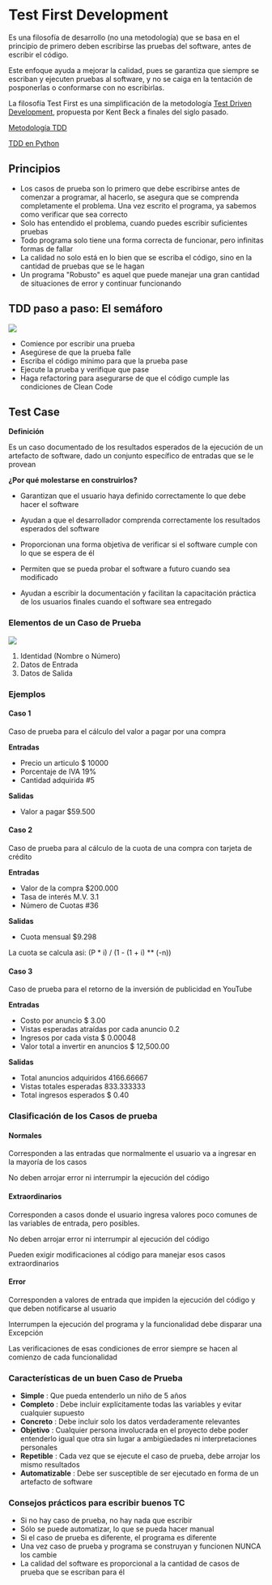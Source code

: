 # Test First Development

Es una filosofía de desarrollo (no una metodología) que se basa en el principio de primero deben escribirse las pruebas del software, antes de escribir el código.

Este enfoque ayuda a mejorar la calidad, pues se garantiza que siempre se escriban y ejecuten pruebas al software, y no se caiga en la tentación de posponerlas o conformarse con no escribirlas.

La filosofía Test First es una simplificación de la metodología [Test Driven Development](https://en.wikipedia.org/wiki/Test-driven_development), propuesta por Kent Beck a finales del siglo pasado.


[Metodología TDD](https://testdriven.io/test-driven-development/)

[TDD en Python](https://docs.python.org/3/library/unittest.html)


## Principios

-	Los casos de prueba son lo primero que debe escribirse antes de comenzar a programar, al hacerlo, se asegura que se comprenda completamente el problema. Una vez escrito el programa, ya sabemos como verificar que sea correcto
- Solo has entendido el problema, cuando puedes escribir suficientes pruebas
- Todo programa solo tiene una forma correcta de funcionar, pero infinitas formas de fallar
- La calidad no solo está en lo bien que se escriba el código, sino en la cantidad de pruebas que se le hagan
- Un programa "Robusto" es aquel que puede manejar una gran cantidad de situaciones de error y continuar funcionando 


## TDD paso a paso: El semáforo 

[![](https://mermaid.ink/img/pako:eNpVkUFOwzAQRa8y8rpdUGDjBVJF2bEqrJClysST1MKxw9gGVVVPxRG4GJM4SUkW0cz_T3_s8VlUwaCQIiadcGd1Q7pdf22UB_6MJaySDR6e98oPWuV0jDusgdBAbZ2TXCydhhB98YZy6Z7QufBd7FKPyVBr60DCBrYRm0ya4DMjq85hATqOYOBuBg4MHFgdfcJaVykQM_ewH5tF-nr9MKXcwlOsyL5bgsffH2Ob8G9Iz9EcsMjurfGkN7DlCzZ80OzhFWMqaPkPFy7ktKFRGyZcNzOq84BpKb0lVqJFarU1_ETnXlMiHbFFJSSXRtOHEspfmNM5hZeTr4RMlHElKOTmKCSvL3KXO3N931nttH8LYeovf4p3rmM?type=png)](https://mermaid.live/edit#pako:eNpVkUFOwzAQRa8y8rpdUGDjBVJF2bEqrJClysST1MKxw9gGVVVPxRG4GJM4SUkW0cz_T3_s8VlUwaCQIiadcGd1Q7pdf22UB_6MJaySDR6e98oPWuV0jDusgdBAbZ2TXCydhhB98YZy6Z7QufBd7FKPyVBr60DCBrYRm0ya4DMjq85hATqOYOBuBg4MHFgdfcJaVykQM_ewH5tF-nr9MKXcwlOsyL5bgsffH2Ob8G9Iz9EcsMjurfGkN7DlCzZ80OzhFWMqaPkPFy7ktKFRGyZcNzOq84BpKb0lVqJFarU1_ETnXlMiHbFFJSSXRtOHEspfmNM5hZeTr4RMlHElKOTmKCSvL3KXO3N931nttH8LYeovf4p3rmM)

- Comience por escribir una prueba 
- Asegúrese de que la prueba falle
- Escriba el código mínimo para que la prueba pase
- Ejecute la prueba y verifique que pase
- Haga refactoring para asegurarse de que el código cumple las condiciones de Clean Code

## Test Case

**Definición**

Es un caso documentado de los resultados esperados de la ejecución de un artefacto de software, dado un conjunto específico de entradas que se le provean

**¿Por qué molestarse en construirlos?**

- Garantizan que el usuario haya definido correctamente lo que debe hacer el software 

- Ayudan a que el desarrollador comprenda correctamente los resultados esperados del software
 
- Proporcionan una forma objetiva de verificar si el software cumple con lo que se espera de él
 
- Permiten que se pueda probar el software a futuro cuando sea modificado
 
- Ayudan a escribir la documentación y facilitan la capacitación práctica de los usuarios finales cuando el software sea entregado

### Elementos de un Caso de Prueba

[![](https://mermaid.ink/img/pako:eNo9jDsKwzAQBa8itrLBvoCKVEmXIsRdULNI6w9IWrNeEYLx3SNCkm5meLwdPAcCC2Pkp59R1FzvLl-yCgY0fX8yN2FPGzfNF9r2kweMS0DoIJEkXEL92F02xoHOlMiBrRhoxBLVgctHnWJRHl7Zg1Up1IFwmWawI8atWlkDKp0XnATTv66YH8w_P95cDTvA?type=png)](https://mermaid.live/edit#pako:eNo9jDsKwzAQBa8itrLBvoCKVEmXIsRdULNI6w9IWrNeEYLx3SNCkm5meLwdPAcCC2Pkp59R1FzvLl-yCgY0fX8yN2FPGzfNF9r2kweMS0DoIJEkXEL92F02xoHOlMiBrRhoxBLVgctHnWJRHl7Zg1Up1IFwmWawI8atWlkDKp0XnATTv66YH8w_P95cDTvA)

1. Identidad (Nombre o Número)
2. Datos de Entrada
3. Datos de Salida

### Ejemplos

#### Caso 1

Caso de prueba para el cálculo del valor a pagar por una compra

**Entradas**

- Precio un articulo $ 10000
- Porcentaje de IVA 19%
- Cantidad adquirida #5

**Salidas**

- Valor a pagar $59.500

#### Caso 2

Caso de prueba para al cálculo de la cuota de una compra con tarjeta de crédito

**Entradas**

- Valor de la compra $200.000
- Tasa de interés M.V. $3.1%$
- Número de Cuotas #36

**Salidas**

- Cuota mensual $9.298

La cuota se calcula asi: (P * i) / (1 - (1 + i) ** (-n))

#### Caso 3        

Caso de prueba para el retorno de la inversión de publicidad en YouTube

**Entradas**

- Costo por anuncio   $            3.00 
- Vistas esperadas atraídas por cada anuncio   0.2
- Ingresos por cada vista    $            0.00048 
- Valor total a invertir en anuncios   $  12,500.00 

**Salidas**
- Total anuncios adquiridos  4166.66667 
- Vistas totales esperadas  833.333333
- Total ingresos esperados   $            0.40     

### Clasificación de los Casos de prueba 

#### Normales

Corresponden a las entradas que normalmente el usuario va a ingresar en la mayoría de los casos

No deben arrojar error ni interrumpir la ejecución del código

#### Extraordinarios

Corresponden a casos donde el usuario ingresa valores poco comunes de las variables de entrada, pero posibles.

No deben arrojar error ni interrumpir al ejecución del código

Pueden exigir modificaciones al código para manejar esos casos extraordinarios

#### Error

Corresponden a valores de entrada que impiden la ejecución del código y que deben notificarse al usuario

Interrumpen la ejecución del programa y la funcionalidad debe disparar una Excepción

Las verificaciones de esas condiciones de error siempre se hacen al comienzo de cada funcionalidad


### Características de un buen Caso de Prueba
			
- **Simple** : Que pueda entenderlo un niño de 5 años
- **Completo** : Debe incluir explícitamente todas las variables y evitar cualquier supuesto 
- **Concreto** : Debe incluir solo los datos verdaderamente relevantes
- **Objetivo** : Cualquier persona involucrada en el proyecto debe poder entenderlo igual que otra sin lugar a ambigüedades ni interpretaciones personales
- **Repetible** : Cada vez que se ejecute el caso de prueba, debe arrojar los mismo resultados
- **Automatizable** : Debe ser susceptible de ser ejecutado en forma de un artefacto de software

### Consejos prácticos para escribir buenos TC

- Si no hay caso de prueba, no hay nada que escribir
- Sólo se puede automatizar, lo que se pueda hacer manual
- Si el caso de prueba es diferente, el programa es diferente
- Una vez caso de prueba y programa se construyan y funcionen NUNCA los cambie
- La calidad del software es proporcional a la cantidad de casos de prueba que se escriban para él
